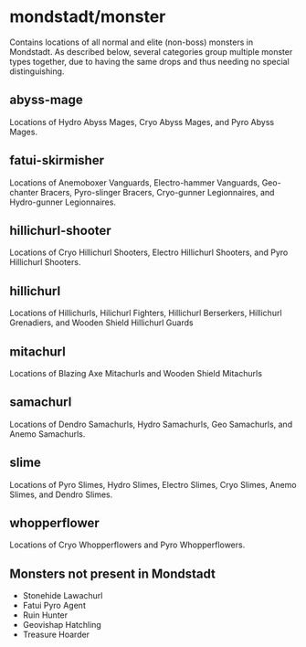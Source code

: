 # mondstadt/monster

Contains locations of all normal and elite (non-boss) monsters in Mondstadt. As described below, several categories group multiple monster types together, due to having the same drops and thus needing no special distinguishing.

## abyss-mage

Locations of Hydro Abyss Mages, Cryo Abyss Mages, and Pyro Abyss Mages.

## fatui-skirmisher

Locations of Anemoboxer Vanguards, Electro-hammer Vanguards, Geo-chanter Bracers, Pyro-slinger Bracers, Cryo-gunner Legionnaires, and Hydro-gunner Legionnaires.

## hillichurl-shooter

Locations of Cryo Hillichurl Shooters, Electro Hillichurl Shooters, and Pyro Hillichurl Shooters.

## hillichurl

Locations of Hillichurls, Hilichurl Fighters, Hillichurl Berserkers, Hillichurl Grenadiers, and Wooden Shield Hillichurl Guards

## mitachurl

Locations of Blazing Axe Mitachurls and Wooden Shield Mitachurls

## samachurl

Locations of Dendro Samachurls, Hydro Samachurls, Geo Samachurls, and Anemo Samachurls.

## slime

Locations of Pyro Slimes, Hydro Slimes, Electro Slimes, Cryo Slimes, Anemo Slimes, and Dendro Slimes.

## whopperflower

Locations of Cryo Whopperflowers and Pyro Whopperflowers.

## Monsters not present in Mondstadt

- Stonehide Lawachurl
- Fatui Pyro Agent
- Ruin Hunter
- Geovishap Hatchling
- Treasure Hoarder
